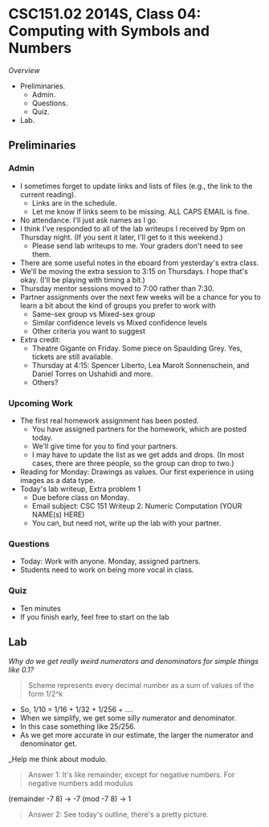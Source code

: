 CSC151.02 2014S, Class 04: Computing with Symbols and Numbers
=============================================================

_Overview_

* Preliminaries.
    * Admin.
    * Questions.
    * Quiz.
* Lab.

Preliminaries
-------------

### Admin

* I sometimes forget to update links and lists of files (e.g., the link
  to the current reading).
    * Links are in the schedule.
    * Let me know if links seem to be missing.  ALL CAPS EMAIL is fine.
* No attendance.  I'll just ask names as I go.
* I think I've responded to all of the lab writeups I received by 9pm  on
  Thursday night.  (If you sent it later, I'll get to it this weekend.)
    * Please send lab writeups to me.  Your graders don't need to see
      them.
* There are some useful notes in the eboard from yesterday's extra class.
* We'll be moving the extra session to 3:15 on Thursdays.  I hope that's
  okay.  (I'll be playing with timing a bit.)
* Thursday mentor sessions moved to 7:00 rather than 7:30.
* Partner assignments over the next few weeks will be a chance for you
  to learn a bit about the kind of groups you prefer to work with
     * Same-sex group vs Mixed-sex group
     * Similar confidence levels vs Mixed confidence levels
     * Other criteria you want to suggest
* Extra credit: 
     * Theatre Gigante on Friday.  Some piece on Spaulding Grey.  Yes, 
       tickets are still available.
     * Thursday at 4:15: Spencer Liberto, Lea Marolt Sonnenschein, and 
       Daniel Torres on Ushahidi and more.
     * Others?

### Upcoming Work

* The first real homework assignment has been posted.  
     * You have assigned partners for the homework, which are posted today.
     * We'll give time for you to find your partners.
     * I may have to update the list as we get adds and drops.  (In most
       cases, there are three people, so the group can drop to two.)
* Reading for Monday: Drawings as values.  Our first experience in using
  images as a data type.
* Today's lab writeup, Extra problem 1  
     * Due before class on Monday.
     * Email subject: 
       CSC 151 Writeup 2: Numeric Computation (YOUR NAME(s) HERE)
     * You can, but need not, write up the lab with your partner.

### Questions

* Today: Work with anyone.  Monday, assigned partners.
* Students need to work on being more vocal in class.

### Quiz

* Ten minutes
* If you finish early, feel free to start on the lab

Lab
---

_Why do we get really weird numerators and denominators for simple things like
0.1?_

> Scheme represents every decimal number as a sum of values of the form 1/2^k
  * So, 1/10 = 1/16 + 1/32 + 1/256 + ....
  * When we simplify, we get some silly numerator and denominator.  
  * In this case something like 25/256.
  * As we get more accurate in our estimate, the larger the numerator and 
    denominator get.

_Help me think about modulo.

> Answer 1: It's like remainder, except for negative numbers.  For negative numbers
  add modulus

  (remainder -7 8) -> -7
  (mod -7 8) ->  1

> Answer 2: See today's outline, there's a pretty picture.


